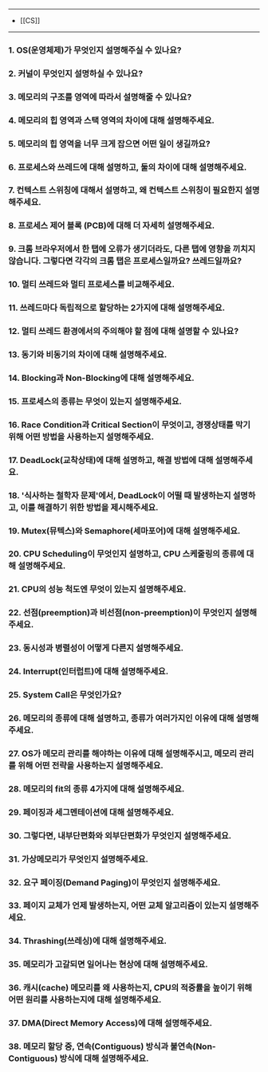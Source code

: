 
---
- [[CS]]
---




### 1. OS(운영체제)가 무엇인지 설명해주실 수 있나요?

### 2. 커널이 무엇인지 설명하실 수 있나요?

### 3. 메모리의 구조를 영역에 따라서 설명해줄 수 있나요?

### 4. 메모리의 힙 영역과 스택 영역의 차이에 대해 설명해주세요.

### 5. 메모리의 힙 영역을 너무 크게 잡으면 어떤 일이 생길까요?

### 6. 프로세스와 쓰레드에 대해 설명하고, 둘의 차이에 대해 설명해주세요.


### 7. 컨텍스트 스위칭에 대해서 설명하고, 왜 컨텍스트 스위칭이 필요한지 설명해주세요.

### 8. 프로세스 제어 블록 (PCB)에 대해 더 자세히 설명해주세요.

### 9. 크롬 브라우저에서 한 탭에 오류가 생기더라도, 다른 탭에 영향을 끼치지 않습니다. 그렇다면 각각의 크롬 탭은 프로세스일까요? 쓰레드일까요?

### 10. 멀티 쓰레드와 멀티 프로세스를 비교해주세요.

### 11. 쓰레드마다 독립적으로 할당하는 2가지에 대해 설명해주세요.

### 12. 멀티 쓰레드 환경에서의 주의해야 할 점에 대해 설명할 수 있나요?

### 13. 동기와 비동기의 차이에 대해 설명해주세요.

### 14. Blocking과 Non-Blocking에 대해 설명해주세요.

### 15. 프로세스의 종류는 무엇이 있는지 설명해주세요.

### 16. Race Condition과 Critical Section이 무엇이고, 경쟁상태를 막기 위해 어떤 방법을 사용하는지 설명해주세요.

### 17. DeadLock(교착상태)에 대해 설명하고, 해결 방법에 대해 설명해주세요.

### 18. '식사하는 철학자 문제'에서, DeadLock이 어떨 때 발생하는지 설명하고, 이를 해결하기 위한 방법을 제시해주세요.

### 19. Mutex(뮤텍스)와 Semaphore(세마포어)에 대해 설명해주세요.

### 20. CPU Scheduling이 무엇인지 설명하고, CPU 스케줄링의 종류에 대해 설명해주세요.

### 21. CPU의 성능 척도엔 무엇이 있는지 설명해주세요.

### 22. 선점(preemption)과 비선점(non-preemption)이 무엇인지 설명해주세요.

### 23. 동시성과 병렬성이 어떻게 다른지 설명해주세요.

### 24. Interrupt(인터럽트)에 대해 설명해주세요.

### 25. System Call은 무엇인가요?

### 26. 메모리의 종류에 대해 설명하고, 종류가 여러가지인 이유에 대해 설명해주세요.

### 27. OS가 메모리 관리를 해야하는 이유에 대해 설명해주시고, 메모리 관리를 위해 어떤 전략을 사용하는지 설명해주세요.

### 28. 메모리의 fit의 종류 4가지에 대해 설명해주세요.

### 29. 페이징과 세그멘테이션에 대해 설명해주세요.

### 30. 그렇다면, 내부단편화와 외부단편화가 무엇인지 설명해주세요.

### 31. 가상메모리가 무엇인지 설명해주세요.

### 32. 요구 페이징(Demand Paging)이 무엇인지 설명해주세요.

### 33. 페이지 교체가 언제 발생하는지, 어떤 교체 알고리즘이 있는지 설명해주세요.

### 34. Thrashing(쓰레싱)에 대해 설명해주세요.

### 35. 메모리가 고갈되면 일어나는 현상에 대해 설명해주세요.

### 36. 캐시(cache) 메모리를 왜 사용하는지, CPU의 적중률을 높이기 위해 어떤 원리를 사용하는지에 대해 설명해주세요.

### 37. DMA(Direct Memory Access)에 대해 설명해주세요.

### 38. 메모리 할당 중, 연속(Contiguous) 방식과 불연속(Non-Contiguous) 방식에 대해 설명해주세요.

